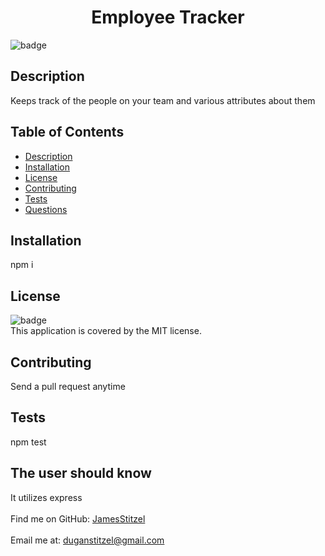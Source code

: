<h1 align="center">Employee Tracker </h1>

![badge](https://img.shields.io/badge/license-MIT-brightgreen)<br />
## Description
 Keeps track of the people on your team and various attributes about them
## Table of Contents
- [Description](#description)
- [Installation](#installation)
- [License](#license)
- [Contributing](#contributing)
- [Tests](#tests)
- [Questions](#questions)
## Installation
 npm i
## License
![badge](https://img.shields.io/badge/license-MIT-brightgreen)
<br />
This application is covered by the MIT license. 
## Contributing
 Send a pull request anytime
## Tests
 npm test
## The user should know
 It utilizes express<br />
<br />
Find me on GitHub: [JamesStitzel](https://github.com/JamesStitzel)<br />
<br />
 Email me at: duganstitzel@gmail.com<br /><br />

